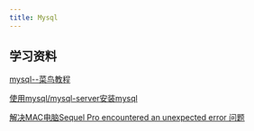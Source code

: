 ```yaml
---
title: Mysql
---
```


## 学习资料
[mysql--菜鸟教程](https://www.runoob.com/mysql/mysql-administration.html)


[使用mysql/mysql-server安装mysql](https://www.cnblogs.com/wyt007/p/11113588.html)

[解决MAC电脑Sequel Pro encountered an unexpected error 问题](https://blog.csdn.net/zt15732625878/article/details/83388468)